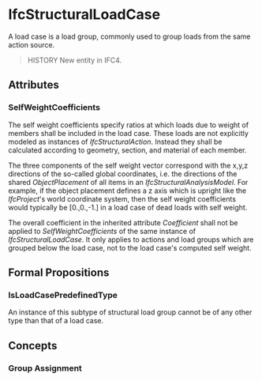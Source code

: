 # IfcStructuralLoadCase

A load case is a load group, commonly used to group loads from the same action source.

> HISTORY  New entity in IFC4.

## Attributes

### SelfWeightCoefficients
The self weight coefficients specify ratios at which loads due to weight of members shall be included in the load case.  These loads are not explicitly modeled as instances of _IfcStructuralAction_.  Instead they shall be calculated according to geometry, section, and material of each member.

The three components of the self weight vector correspond with the x,y,z directions of the so-called global coordinates, i.e. the directions of the shared _ObjectPlacement_ of all items in an _IfcStructuralAnalysisModel_. For example, if the object placement defines a z axis which is upright like the _IfcProject_'s world coordinate system, then the self weight coefficients would typically be [0.,0.,-1.] in a load case of dead loads with self weight.

The overall coefficient in the inherited attribute _Coefficient_ shall not be applied to _SelfWeightCoefficients_ of the same instance of _IfcStructuralLoadCase_. It only applies to actions and load groups which are grouped below the load case, not to the load case's computed self weight.

## Formal Propositions

### IsLoadCasePredefinedType
An instance of this subtype of structural load group cannot be of any other type than that of a load case.

## Concepts

### Group Assignment



